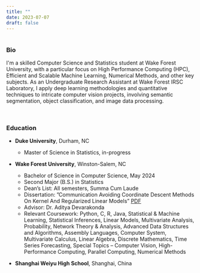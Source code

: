 ```yaml
---
title: ""
date: 2023-07-07
draft: false
---
```



<!--
<figure>
    <img src="../version1_pressed.jpg" alt="Image Description" style="display: block; margin: auto;">
    <figcaption>What's up!</figcaption> 
</figure>
-->



#


### Bio

I'm a skilled Computer Science and Statistics student at Wake Forest University, with a particular focus on High Performance Computing (HPC), Efficient and Scalable Machine Learning, Numerical Methods, and other key subjects. As an Undergraduate Research Assistant at Wake Forest IRSC Laboratory, I apply deep learning methodologies and quantitative techniques to intricate computer vision projects, involving semantic segmentation, object classification, and image data processing.

 
<br>


### Education

- **Duke University**, Durham, NC
  - Master of Science in Statistics, in-progress


- **Wake Forest University**, Winston-Salem, NC
  - Bachelor of Science in Computer Science, May 2024
  - Second Major (B.S.) in Statistics
  - Dean’s List: All semesters, Summa Cum Laude
  - Dissertation: ”Communication Avoiding Coordinate Descent Methods On Kernel And Regularized Linear Models” [PDF](../WFU_CS_Thesis.pdf)
  - Advisor: Dr. Aditya Devarakonda
  - Relevant Coursework: Python, C, R, Java, Statistical & Machine Learning, Statistical Inferences, Linear Models, Multivariate Analysis, Probability, Network Theory & Analysis, Advanced Data Structures and Algorithms,  Assembly Languages, Computer System, Multivariate Calculus, Linear Algebra, Discrete Mathematics, Time Series Forecasting, Special Topics – Computer Vision, High-Performance Computing, Parallel Computing, Numerical Methods

- **Shanghai Weiyu High School**, Shanghai, China


<!-- Rest of the content follows -->


